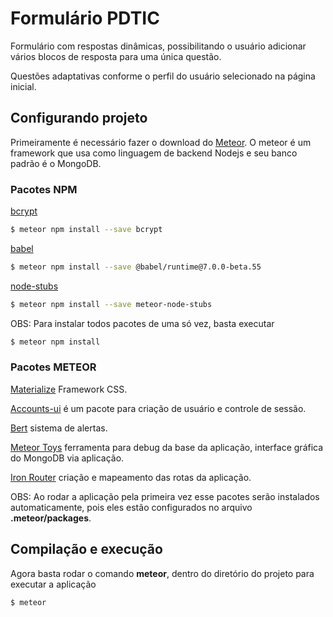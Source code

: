 # Formulário PDTIC

Formulário com respostas dinâmicas, possibilitando o usuário adicionar vários blocos de resposta para uma única questão.

Questões adaptativas conforme o perfil do usuário selecionado na página inicial.

## Configurando projeto
Primeiramente é necessário fazer o download do [Meteor](https://www.meteor.com/install). O meteor é um framework que usa como linguagem de backend Nodejs e seu banco padrão é o MongoDB.

### Pacotes NPM

[bcrypt](https://www.npmjs.com/package/bcrypt)

```sh
$ meteor npm install --save bcrypt
```

[babel](https://babeljs.io/docs/en/next/babel-runtime.html)

```sh
$ meteor npm install --save @babel/runtime@7.0.0-beta.55
```

[node-stubs](https://github.com/meteor/node-stubs)

```sh
$ meteor npm install --save meteor-node-stubs
```

OBS: Para instalar todos pacotes de uma só vez, basta executar

```sh
$ meteor npm install
```

### Pacotes METEOR

[Materialize](https://github.com/Dogfalo/materialize/) Framework CSS.

[Accounts-ui](https://atmospherejs.com/meteor/accounts-ui) é um pacote para criação de usuário e controle de sessão.

[Bert](https://github.com/themeteorchef/bert/) sistema de alertas.

[Meteor Toys](https://github.com/MeteorToys/meteor-devtools) ferramenta para debug da base da aplicação, interface gráfica do MongoDB via aplicação.

[Iron Router](https://github.com/iron-meteor/iron-router/) criação e mapeamento das rotas da aplicação.

OBS: Ao rodar a aplicação pela primeira vez esse pacotes serão instalados automaticamente, pois eles estão configurados no arquivo **.meteor/packages**.

## Compilação e execução

Agora basta rodar o comando **meteor**, dentro do diretório do projeto para executar a aplicação

```sh
$ meteor
```
